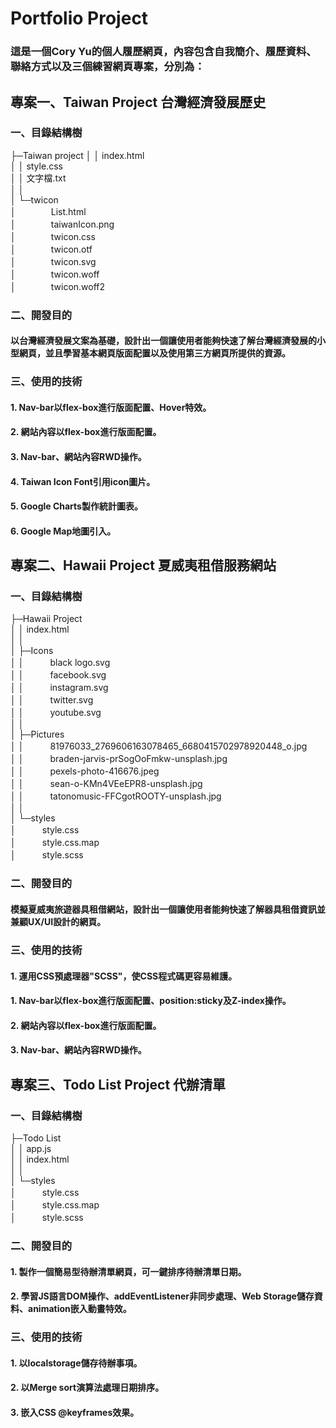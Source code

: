 # Portfolio Project
### 這是一個Cory Yu的個人履歷網頁，內容包含自我簡介、履歷資料、聯絡方式以及三個練習網頁專案，分別為：
## 專案一、Taiwan Project 台灣經濟發展歷史  
### 一、目錄結構樹
├─Taiwan project
│  │  index.html  
│  │  style.css  
│  │  文字檔.txt  
│  │  
│  └─twicon  
│　　　　List.html  
│　　　　taiwanIcon.png  
│　　　　twicon.css  
│　　　　twicon.otf  
│　　　　twicon.svg  
│　　　　twicon.woff  
│　　　　twicon.woff2  
### 二、開發目的 
#### 以台灣經濟發展文案為基礎，設計出一個讓使用者能夠快速了解台灣經濟發展的小型網頁，並且學習基本網頁版面配置以及使用第三方網頁所提供的資源。  
### 三、使用的技術  
#### 1. Nav-bar以flex-box進行版面配置、Hover特效。 
#### 2. 網站內容以flex-box進行版面配置。
#### 3. Nav-bar、網站內容RWD操作。 
#### 4. Taiwan Icon Font引用icon圖片。
#### 5. Google Charts製作統計圖表。  
#### 6. Google Map地圖引入。  

## 專案二、Hawaii Project 夏威夷租借服務網站  
### 一、目錄結構樹
├─Hawaii Project  
│  │  index.html  
│  │  
│  ├─Icons  
│  │　　　black logo.svg  
│  │　　　facebook.svg  
│  │　　　instagram.svg  
│  │　　　twitter.svg  
│  │　　　youtube.svg  
│  │      
│  ├─Pictures  
│  │　　　81976033_2769606163078465_6680415702978920448_o.jpg  
│  │　　　braden-jarvis-prSogOoFmkw-unsplash.jpg  
│  │　　　pexels-photo-416676.jpeg  
│  │　　　sean-o-KMn4VEeEPR8-unsplash.jpg  
│  │　　　tatonomusic-FFCgotROOTY-unsplash.jpg  
│  │      
│  └─styles  
│　　　style.css  
│　　　style.css.map  
│　　　style.scss  
### 二、開發目的  
#### 模擬夏威夷旅遊器具租借網站，設計出一個讓使用者能夠快速了解器具租借資訊並兼顧UX/UI設計的網頁。
### 三、使用的技術 
#### 1. 運用CSS預處理器"SCSS"，使CSS程式碼更容易維護。
#### 1. Nav-bar以flex-box進行版面配置、position:sticky及Z-index操作。 
#### 2. 網站內容以flex-box進行版面配置。
#### 3. Nav-bar、網站內容RWD操作。

## 專案三、Todo List Project 代辦清單   
### 一、目錄結構樹
├─Todo List  
│    │  app.js  
│    │  index.html  
│    │  
│    └─styles  
│　　　style.css  
│　　　style.css.map  
│　　　style.scss  
### 二、開發目的  
#### 1. 製作一個簡易型待辦清單網頁，可一鍵排序待辦清單日期。
#### 2. 學習JS語言DOM操作、addEventListener非同步處理、Web Storage儲存資料、animation嵌入動畫特效。
### 三、使用的技術
#### 1. 以localstorage儲存待辦事項。
#### 2. 以Merge sort演算法處理日期排序。
#### 3. 嵌入CSS @keyframes效果。
